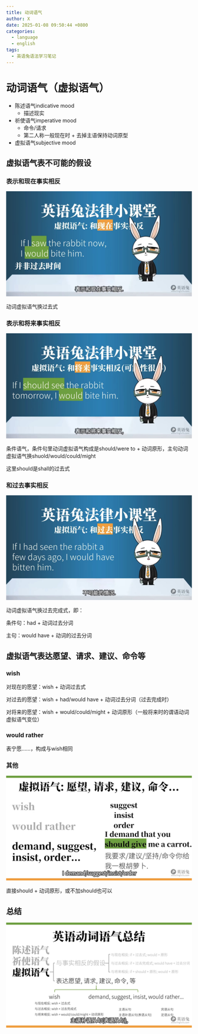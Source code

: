 ```yaml
---
title: 动词语气
author: X
date: 2025-01-08 09:50:44 +0800
categories:
  - language
  - english
tags:
  - 英语兔语法学习笔记
---
```

# 动词语气（虚拟语气）

- 陈述语气indicative mood
	- 描述现实
- 祈使语气imperative mood
	- 命令/请求
	- 第二人称一般现在时 + 去掉主语保持动词原型
- 虚拟语气subjective mood

## 虚拟语气表**不可能**的假设

### 表示和**现在**事实相反

![](source/image/20250108动词语气p1.png)

动词虚拟语气换过去式

### 表示和**将来**事实相反

![](source/image/20250108动词语气p2.png)

条件语气，条件句里动词虚拟语气构成是should/were to + 动词原形，主句动词虚拟语气换shuold/would/could/might

这里should是shall的过去式

### 和过去事实相反

![](source/image/20250108动词语气p3.png)

动词虚拟语气换过去完成式，即：

条件句：had + 动词过去分词

主句：would have + 动词的过去分词

## 虚拟语气表达**愿望、请求、建议、命令**等

### wish

对现在的愿望：wish + 动词过去式

对过去的愿望：wish + had/would have + 动词过去分词（过去完成时）

对将来的愿望：wish + would/could/might + 动词原形（一般将来时的谓语动词虚拟语气变位）

### would rather

表宁愿……，构成与wish相同

### 其他

![](source/image/20250108动词语气p4.png)

直接should + 动词原形，或不加should也可以

## 总结

![](source/image/20250108动词语气p5.png)



